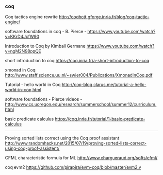

### coq

Coq tactics engine rewrite
http://coqhott.gforge.inria.fr/blog/coq-tactic-engine/

software foundations in coq - B. Pierce - https://www.youtube.com/watch?v=KKrD4JcfW90

Introduction to Coq by Kimball Germane  https://www.youtube.com/watch?v=ngM2N98ppQE

short introduction to coq https://coq.inria.fr/a-short-introduction-to-coq

xmonad in Coq http://www.staff.science.uu.nl/~swier004/Publications/XmonadInCoq.pdf

Tutorial - hello world in Coq http://coq-blog.clarus.me/tutorial-a-hello-world-in-coq.html

software foundations - Pierce videos - 
http://www.cs.uoregon.edu/research/summerschool/summer12/curriculum.html

basic predicate calculus https://coq.inria.fr/tutorial/1-basic-predicate-calculus

----

Proving sorted lists correct using the Coq proof assistant
http://www.randomhacks.net/2015/07/19/proving-sorted-lists-correct-using-coq-proof-assistent/

CFML characteristic formula for ML
http://www.chargueraud.org/softs/cfml/

coq evm2 https://github.com/pirapira/evm-coq/blob/master/evm2.v


